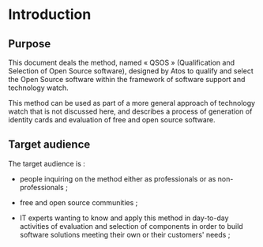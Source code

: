 # Introduction

## Purpose

This document deals the method, named « QSOS » (Qualification and Selection of Open Source software), designed by Atos to qualify and select the Open Source software within the framework of software support and technology watch.

This method can be used as part of a more general approach of technology watch that is not discussed here, and describes a process of generation of identity cards and evaluation of free and open source software.

## Target audience

The target audience is :

* people inquiring on the method either as professionals or as non-professionals ;

* free and open source communities ;

* IT experts wanting to know and apply this method in day-to-day activities of evaluation and selection of components in order to build software solutions meeting their own or their customers' needs ;

